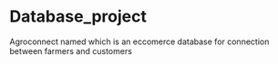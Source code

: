 # Database_project
Agroconnect named which is an eccomerce database for connection between farmers and customers 
